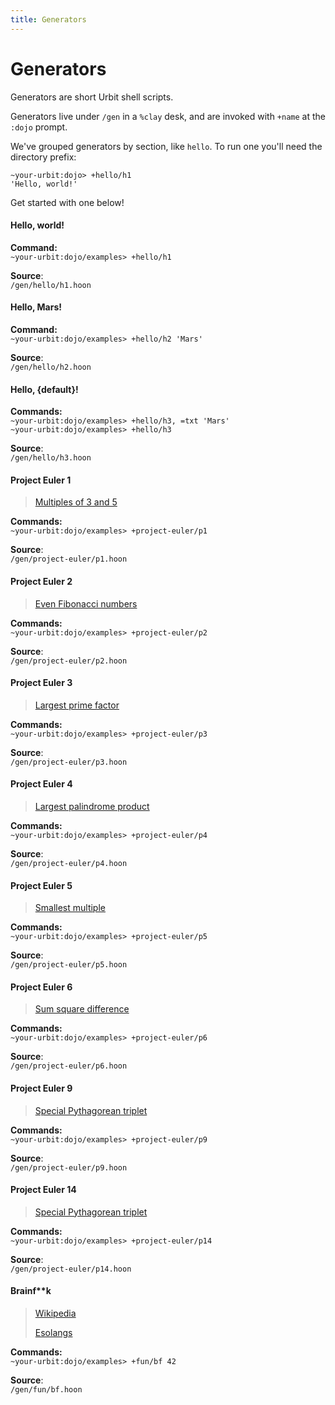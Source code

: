```yaml
---
title: Generators
---
```


# Generators

Generators are short Urbit shell scripts.

Generators live under `/gen` in a `%clay` desk, and are invoked with `+name` at the `:dojo` prompt.

We've grouped generators by section, like `hello`. To run one you'll need the directory prefix:

    ~your-urbit:dojo> +hello/h1
    'Hello, world!'

Get started with one below!

#### Hello, world!  
**Command:**  
`~your-urbit:dojo/examples> +hello/h1`

**Source**:  
`/gen/hello/h1.hoon`

#### Hello, Mars!  
**Command:**  
`~your-urbit:dojo/examples> +hello/h2 'Mars'`

**Source**:  
`/gen/hello/h2.hoon`

#### Hello, {default}!  
**Commands:**  
`~your-urbit:dojo/examples> +hello/h3, =txt 'Mars'`  
`~your-urbit:dojo/examples> +hello/h3`

**Source**:  
`/gen/hello/h3.hoon`

#### Project Euler 1
> [Multiples of 3 and 5](https://projecteuler.net/problem=2)

**Commands:**  
`~your-urbit:dojo/examples> +project-euler/p1`

**Source**:  
`/gen/project-euler/p1.hoon`

#### Project Euler 2
> [Even Fibonacci numbers](https://projecteuler.net/problem=2)

**Commands:**  
`~your-urbit:dojo/examples> +project-euler/p2`

**Source**:  
`/gen/project-euler/p2.hoon`

#### Project Euler 3
> [Largest prime factor](https://projecteuler.net/problem=3)

**Commands:**  
`~your-urbit:dojo/examples> +project-euler/p3`

**Source**:  
`/gen/project-euler/p3.hoon`

#### Project Euler 4
> [Largest palindrome product](https://projecteuler.net/problem=4)

**Commands:**  
`~your-urbit:dojo/examples> +project-euler/p4`

**Source**:  
`/gen/project-euler/p4.hoon`

#### Project Euler 5
> [Smallest multiple](https://projecteuler.net/problem=5)

**Commands:**  
`~your-urbit:dojo/examples> +project-euler/p5`

**Source**:  
`/gen/project-euler/p5.hoon`

#### Project Euler 6
> [Sum square difference](https://projecteuler.net/problem=6)

**Commands:**  
`~your-urbit:dojo/examples> +project-euler/p6`

**Source**:  
`/gen/project-euler/p6.hoon`

#### Project Euler 9
> [Special Pythagorean triplet](https://projecteuler.net/problem=9)

**Commands:**  
`~your-urbit:dojo/examples> +project-euler/p9`

**Source**:  
`/gen/project-euler/p9.hoon`

#### Project Euler 14
> [Special Pythagorean triplet](https://projecteuler.net/problem=14)

**Commands:**  
`~your-urbit:dojo/examples> +project-euler/p14`

**Source**:  
`/gen/project-euler/p14.hoon`

#### Brainf**k
> [Wikipedia](https://en.wikipedia.org/wiki/Brainfuck)
>
> [Esolangs](https://projecteuler.net/problem=14)

**Commands:**  
`~your-urbit:dojo/examples> +fun/bf 42`

**Source**:  
`/gen/fun/bf.hoon`
